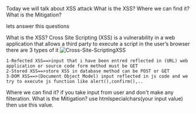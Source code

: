 Today we will talk about XSS attack
What is the XSS? 
Where we can find it? 
What is the Mitigation?

lets answer this questions

What is the XSS?
        Cross Site Scripting (XSS) is a vulnerability in a web application that allows a third party to execute a script in the user’s browser 
    there are 3 types of it 
    ![Cross-Site-ScriptingXSS](https://github.com/RawanSaeed56/XSS/assets/142659346/00050273-a9fa-4211-b80f-27493a7b42b8)

    1-Refected XSS==>input that i have been entred reflected in (URL) web application or source code form method must be GET
    2-Stored XSS==>store XSS in database method can be POST or GET
    3-DOM XSS==>(Document Object Model) input reflected in js code and we try to execute js function like alert(),confirm(),..
Where we can find it? 
    if you take input from user and don't make any filteration.
What is the Mitigation? 
   use htmlspecialchars(your input value) then use this value.
